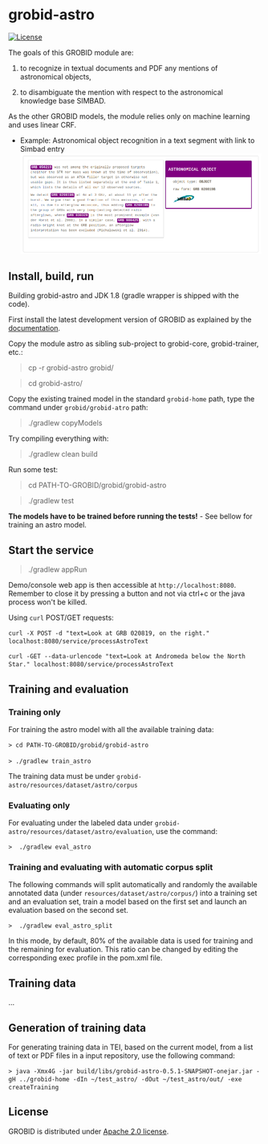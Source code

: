 # grobid-astro

[![License](http://img.shields.io/:license-apache-blue.svg)](http://www.apache.org/licenses/LICENSE-2.0.html)

The goals of this GROBID module are: 

1. to recognize in textual documents and PDF any mentions of astronomical objects,  

2. to disambiguate the mention with respect to the astronomical knowledge base SIMBAD. 

As the other GROBID models, the module relies only on machine learning and uses linear CRF. 

* Example: Astronomical object recognition in a text segment with link to Simbad entry
![grobid-astro](doc/screen01.png)

## Install, build, run

Building grobid-astro and JDK 1.8 (gradle wrapper is shipped with the code).  

First install the latest development version of GROBID as explained by the [documentation](http://grobid.readthedocs.org).

Copy the module astro as sibling sub-project to grobid-core, grobid-trainer, etc.:
> cp -r grobid-astro grobid/

> cd grobid-astro/

Copy the existing trained model in the standard `grobid-home` path, type the command under `grobid/grobid-atro` path:

> ./gradlew copyModels 

Try compiling everything with:

> ./gradlew clean build

Run some test: 
> cd PATH-TO-GROBID/grobid/grobid-astro

> ./gradlew test

**The models have to be trained before running the tests!** - See bellow for training an astro model. 

## Start the service

> ./gradlew appRun

Demo/console web app is then accessible at ```http://localhost:8080```. Remember to close it by pressing a button and not via ctrl+c or the java process won't be killed. 

Using ```curl``` POST/GET requests:


```
curl -X POST -d "text=Look at GRB 020819, on the right." localhost:8080/service/processAstroText
```

```
curl -GET --data-urlencode "text=Look at Andromeda below the North Star." localhost:8080/service/processAstroText
```

## Training and evaluation

### Training only

For training the astro model with all the available training data:

```
> cd PATH-TO-GROBID/grobid/grobid-astro

> ./gradlew train_astro
```

The training data must be under ```grobid-astro/resources/dataset/astro/corpus```

### Evaluating only

For evaluating under the labeled data under ```grobid-astro/resources/dataset/astro/evaluation```, use the command:

```
>  ./gradlew eval_astro
```

### Training and evaluating with automatic corpus split

The following commands will split automatically and randomly the available annotated data (under ```resources/dataset/astro/corpus/```) into a training set and an evaluation set, train a model based on the first set and launch an evaluation based on the second set. 

```
>  ./gradlew eval_astro_split
```

In this mode, by default, 80% of the available data is used for training and the remaining for evaluation. This ratio can be changed by editing the corresponding exec profile in the pom.xml file. 

## Training data
 
... 

## Generation of training data

For generating training data in TEI, based on the current model, from a list of text or PDF files in a input repository, use the following command: 

```
> java -Xmx4G -jar build/libs/grobid-astro-0.5.1-SNAPSHOT-onejar.jar -gH ../grobid-home -dIn ~/test_astro/ -dOut ~/test_astro/out/ -exe createTraining
```


## License

GROBID is distributed under [Apache 2.0 license](http://www.apache.org/licenses/LICENSE-2.0). 